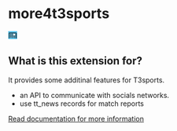 more4t3sports
=============

[![more4t3sports](ext_icon.gif)](https://github.com/digedag/more4t3sports)

What is this extension for?
---------------------------
It provides some additinal features for T3sports.
- an API to communicate with socials networks.
- use tt_news records for match reports

[Read documentation for more information](Documentation/README.md)
